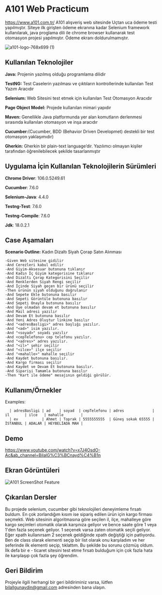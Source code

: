 
# A101 Web Practicum

https://www.a101.com.tr/ A101 alışveriş web sitesinde Uçtan uca ödeme testi yapılmıştır. Siteye ilk girişten ödeme ekranına kadar Selenium framework kullanılarak, java proglama dili ile chrome browser kullanarak test otomasyon projesi yapılmıştır. 
Ödeme ekranı doldurulmamıştır. 


![a101-logo-768x699 (1)](https://user-images.githubusercontent.com/21973124/193421439-965b6bb0-bd51-403b-a0dd-6450dd2b18c5.png)


    
## Kullanılan Teknolojiler

**Java:** Projenin yazılmış olduğu programlama dilidir

**TestNG:** Test Caselerin yazılması ve çıktıların kontrollerinde kullanılan Test Yazım Aracıdır

**Selenium:** Web Sitesini test etmek için kullanılan Test Otomasyon Aracıdır

**Page Object Model:** Projede kullanılan mimari yapıdır

**Maven:** Genellikle Java platformunda yer alan komutların derlenmesi sırasında kullanılan otomasyon ve inşa aracıdır

**Cucumber:**(Cucumber, BDD (Behavior Driven Developmet) destekli bir test otomasyon yaklaşımıdır)

**Gherkin:** Gherkin bir plain-text language’dir. Yazılımcı olmayan kişiler tarafından öğrenilebilecek şekilde tasarlanmıştır


## Uygulama İçin Kullanılan Teknolojilerin Sürümleri

**Chrome Driver**: 106.0.5249.61

**Cucumber**: 7.6.0

**Selenium-Java**: 4.4.0

**Testng-Test**: 7.6.0

**Testng-Compile**: 7.6.0

**Jdk**: 18.0.2.1
## Case Aşamaları

**Scenario Outline:**  Kadın Dizaltı Siyah Çorap Satın Alınması
    
    -Given Web sitesine gidilir
    -And Cerezleri kabul edilir
    -And Giyim-Aksesuar butonuna tıklanır
    -And Kadın İç Giyim kategorisine tıklanır
    -And Dizaltı Çorap Kategorisini Seçilir
    -And Renklerden Siyah Rengi seçilir
    -And İçinde Siyah geçen bir ürünü seçilir
    -Then ürünün siyah olduğunu doğrulanır
    -And Sepete Ekle butonuna basılır
    -And Sepeti Görüntüle butonuna basılır
    -And Sepeti Onayla butonuna basılır
    -And Üye olmadan devam et butonuna basılır
    -And Mail adresi yazılır
    -And Devam Et butonuna basılır
    -And Yeni Adres Oluştur linkine basılır
    -And "<adresBasligi>" adres başlığı yazılır.
    -And "<ad>" isim yazılır.
    -And "<soyad>" soyadı yazılır
    -And <cepTelefonu> cep telefonu yazılır.
    -And "<adres>" adres yazılır.
    -And "<il>" şehir seçilir
    -And "<ilce>" ilçe seçilir
    -And "<mahalle>" mahalle seçilir
    -And Kaydet butonuna basılır.
    -And Kargo firması seçilir
    -And Kaydet ve Devam Et butonuna basılır.
    -And Siparişi Tamamla butonuna basılır
    -Then "Kart ile ödeme" mesajının geldiği görülür.

  
## Kullanım/Örnekler


 Examples:
      
      | adresBasligi | ad    | soyad  | cepTelefonu | adres             | il       | ilce   | mahalle        |
      | ev           | Ahmet | Toprak | 5555555555  | Güneş sokak 65555 | İSTANBUL | ADALAR | HEYBELİADA MAH |

  
## Demo

https://www.youtube.com/watch?v=x7J4OsdO-Ac&ab_channel=BilalG%C3%BCnayd%C4%B1n

  
## Ekran Görüntüleri

![A101 ScreenShot Feature](https://user-images.githubusercontent.com/21973124/193421501-a68ce223-ad99-4be9-be4b-76fb230d394a.jpg)


  
## Çıkarılan Dersler

Bu projede selenium, cucumber gibi teknolojileri deneyimleme fırsatı buldum. En çok zorlandığım kısım ise sipariş edilen ürün için kargo firması seçmekti. Web sitesinin algoritmasına göre seçilen il, ilçe, mahalleye göre kargo seçimleri otomatik olarak karşınıza geliyor ve bence saate göre 1 veya 1'den fazla seçenek geliyor. 1 seçenek varsa zaten otomatik seçili geliyor. Eğer xpath kullanırsam 2 seçenek geldiğinde xpath değiştiği için patlıyordu. Ben de class olarak elementi seçip bir list olarak onu karşıladım ve her seferinde ilk elementi seçip, tıklattım. Bu şekilde bu sorunu çözmüş oldum. İlk defa bir e - ticaret sitesini test etme fırsatı bulduğum için çok fazla hata ile karşılaşıp çok fazla şey öğrendim. 

  
## Geri Bildirim

Projeyle ilgili herhangi bir geri bildiriminiz varsa, lütfen bilallgunaydin@gmail.com adresinden bana ulaşın.

  
